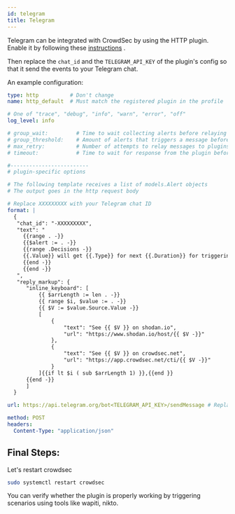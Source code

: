 ```yaml
---
id: telegram
title: Telegram
---
```


Telegram can be integrated with CrowdSec by using the HTTP plugin. Enable it by following these [instructions](/notification_plugins/http.md) .

Then replace the `chat_id` and the `TELEGRAM_API_KEY` of the plugin's config so that it send the events to your Telegram chat.

An example configuration:

```yaml
type: http          # Don't change
name: http_default  # Must match the registered plugin in the profile

# One of "trace", "debug", "info", "warn", "error", "off"
log_level: info

# group_wait:         # Time to wait collecting alerts before relaying a message to this plugin, eg "30s"
# group_threshold:    # Amount of alerts that triggers a message before <group_wait> has expired, eg "10"
# max_retry:          # Number of attempts to relay messages to plugins in case of error
# timeout:            # Time to wait for response from the plugin before considering the attempt a failure, eg "10s"

#-------------------------
# plugin-specific options

# The following template receives a list of models.Alert objects
# The output goes in the http request body

# Replace XXXXXXXXX with your Telegram chat ID
format: |
  {
   "chat_id": "-XXXXXXXXX", 
   "text": "
     {{range . -}}  
     {{$alert := . -}}  
     {{range .Decisions -}}
     {{.Value}} will get {{.Type}} for next {{.Duration}} for triggering {{.Scenario}}.
     {{end -}}
     {{end -}}
   ",
   "reply_markup": {
      "inline_keyboard": [
          {{ $arrLength := len . -}}
          {{ range $i, $value := . -}}
          {{ $V := $value.Source.Value -}}
          [
              {
                  "text": "See {{ $V }} on shodan.io",
                  "url": "https://www.shodan.io/host/{{ $V -}}"
              },
              {
                  "text": "See {{ $V }} on crowdsec.net",
                  "url": "https://app.crowdsec.net/cti/{{ $V -}}"
              }
          ]{{if lt $i ( sub $arrLength 1) }},{{end }}
      {{end -}}
      ]
  }

url: https://api.telegram.org/bot<TELEGRAM_API_KEY>/sendMessage # Replace <TELEGRAM_API_KEY> with your API key

method: POST
headers:
  Content-Type: "application/json"
```

## Final Steps:

Let's restart crowdsec

```bash
sudo systemctl restart crowdsec
```

You can verify whether the plugin is properly working by triggering scenarios using tools like wapiti, nikto.
